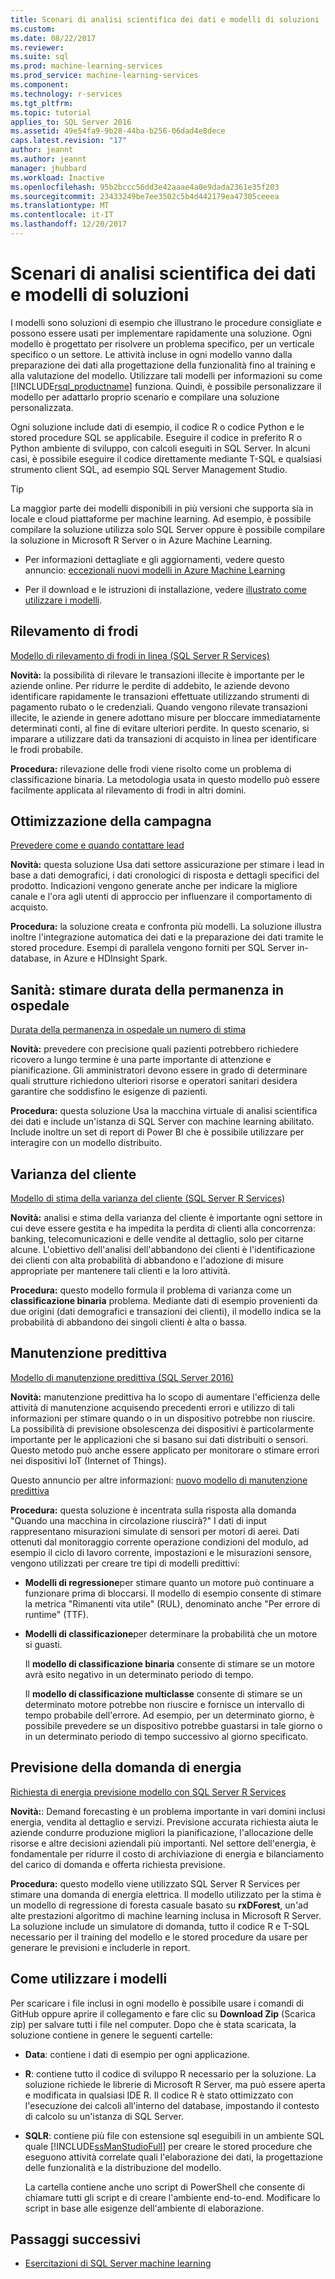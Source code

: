 ```yaml
---
title: Scenari di analisi scientifica dei dati e modelli di soluzioni | Documenti Microsoft
ms.custom: 
ms.date: 08/22/2017
ms.reviewer: 
ms.suite: sql
ms.prod: machine-learning-services
ms.prod_service: machine-learning-services
ms.component: 
ms.technology: r-services
ms.tgt_pltfrm: 
ms.topic: tutorial
applies_to: SQL Server 2016
ms.assetid: 49e54fa9-9b28-44ba-b256-06dad4e8dece
caps.latest.revision: "17"
author: jeannt
ms.author: jeannt
manager: jhubbard
ms.workload: Inactive
ms.openlocfilehash: 95b2bccc56dd3e42aaae4a0e9dada2361e35f203
ms.sourcegitcommit: 23433249be7ee3502c5b4d442179ea47305ceeea
ms.translationtype: MT
ms.contentlocale: it-IT
ms.lasthandoff: 12/20/2017
---
```

# <a name="data-science-scenarios-and-solution-templates"></a>Scenari di analisi scientifica dei dati e modelli di soluzioni

I modelli sono soluzioni di esempio che illustrano le procedure consigliate e possono essere usati per implementare rapidamente una soluzione. Ogni modello è progettato per risolvere un problema specifico, per un verticale specifico o un settore. Le attività incluse in ogni modello vanno dalla preparazione dei dati alla progettazione della funzionalità fino al training e alla valutazione del modello. Utilizzare tali modelli per informazioni su come [!INCLUDE[rsql_productname](../../includes/rsql-productname-md.md)] funziona. Quindi, è possibile personalizzare il modello per adattarlo proprio scenario e compilare una soluzione personalizzata. 

Ogni soluzione include dati di esempio, il codice R o codice Python e le stored procedure SQL se applicabile. Eseguire il codice in preferito R o Python ambiente di sviluppo, con calcoli eseguiti in SQL Server. In alcuni casi, è possibile eseguire il codice direttamente mediante T-SQL e qualsiasi strumento client SQL, ad esempio SQL Server Management Studio.

> [!TIP]
> 
> La maggior parte dei modelli disponibili in più versioni che supporta sia in locale e cloud piattaforme per machine learning. Ad esempio, è possibile compilare la soluzione utilizza solo SQL Server oppure è possibile compilare la soluzione in Microsoft R Server o in Azure Machine Learning.

+ Per informazioni dettagliate e gli aggiornamenti, vedere questo annuncio: [eccezionali nuovi modelli in Azure Machine Learning](https://blogs.technet.microsoft.com/machinelearning/2015/04/09/exciting-new-templates-in-azure-ml/)

+ Per il download e le istruzioni di installazione, vedere [illustrato come utilizzare i modelli](#bkmk_HowTo).

## <a name="fraud-detection"></a>Rilevamento di frodi

[Modello di rilevamento di frodi in linea (SQL Server R Services)](https://github.com/Microsoft/SQL-Server-R-Services-Samples/blob/master/FraudDetection/Introduction.md)

**Novità:** la possibilità di rilevare le transazioni illecite è importante per le aziende online. Per ridurre le perdite di addebito, le aziende devono identificare rapidamente le transazioni effettuate utilizzando strumenti di pagamento rubato o le credenziali. Quando vengono rilevate transazioni illecite, le aziende in genere adottano misure per bloccare immediatamente determinati conti, al fine di evitare ulteriori perdite. In questo scenario, si imparare a utilizzare dati da transazioni di acquisto in linea per identificare le frodi probabile.

**Procedura:** rilevazione delle frodi viene risolto come un problema di classificazione binaria. La metodologia usata in questo modello può essere facilmente applicata al rilevamento di frodi in altri domini.


## <a name="campaign-optimization"></a>Ottimizzazione della campagna

[Prevedere come e quando contattare lead](https://microsoft.github.io/r-server-campaign-optimization/)

**Novità:** questa soluzione Usa dati settore assicurazione per stimare i lead in base a dati demografici, i dati cronologici di risposta e dettagli specifici del prodotto.  Indicazioni vengono generate anche per indicare la migliore canale e l'ora agli utenti di approccio per influenzare il comportamento di acquisto.

**Procedura:** la soluzione creata e confronta più modelli. La soluzione illustra inoltre l'integrazione automatica dei dati e la preparazione dei dati tramite le stored procedure. Esempi di parallela vengono forniti per SQL Server in-database, in Azure e HDInsight Spark. 

## <a name="health-care-predict-length-of-stay-in-hospital"></a>Sanità: stimare durata della permanenza in ospedale 

[Durata della permanenza in ospedale un numero di stima](https://gallery.cortanaintelligence.com/Solution/Predicting-Length-of-Stay-in-Hospitals-1)

**Novità:** prevedere con precisione quali pazienti potrebbero richiedere ricovero a lungo termine è una parte importante di attenzione e pianificazione. Gli amministratori devono essere in grado di determinare quali strutture richiedono ulteriori risorse e operatori sanitari desidera garantire che soddisfino le esigenze di pazienti.

**Procedura:** questa soluzione Usa la macchina virtuale di analisi scientifica dei dati e include un'istanza di SQL Server con machine learning abilitato. Include inoltre un set di report di Power BI che è possibile utilizzare per interagire con un modello distribuito.

## <a name="customer-churn"></a>Varianza del cliente

[Modello di stima della varianza del cliente (SQL Server R Services)](https://github.com/Microsoft/SQL-Server-R-Services-Samples/blob/master/Churn/Introduction.md)

**Novità:** analisi e stima della varianza del cliente è importante ogni settore in cui deve essere gestita e ha impedita la perdita di clienti alla concorrenza: banking, telecomunicazioni e delle vendite al dettaglio, solo per citarne alcune. L'obiettivo dell'analisi dell'abbandono dei clienti è l'identificazione dei clienti con alta probabilità di abbandono e l'adozione di misure appropriate per mantenere tali clienti e la loro attività.

**Procedura:** questo modello formula il problema di varianza come un **classificazione binaria** problema. Mediante dati di esempio provenienti da due origini (dati demografici e transazioni dei clienti), il modello indica se la probabilità di abbandono dei singoli clienti è alta o bassa.
  
## <a name="predictive-maintenance"></a>Manutenzione predittiva

[Modello di manutenzione predittiva (SQL Server 2016)](https://github.com/Microsoft/SQL-Server-R-Services-Samples/blob/master/PredictiveMaintenance/Introduction.md)

**Novità:** manutenzione predittiva ha lo scopo di aumentare l'efficienza delle attività di manutenzione acquisendo precedenti errori e utilizzo di tali informazioni per stimare quando o in un dispositivo potrebbe non riuscire. La possibilità di previsione obsolescenza dei dispositivi è particolarmente importante per le applicazioni che si basano sui dati distribuiti o sensori. Questo metodo può anche essere applicato per monitorare o stimare errori nei dispositivi IoT (Internet of Things).

Questo annuncio per altre informazioni: [nuovo modello di manutenzione predittiva](https://blogs.technet.microsoft.com/machinelearning/2015/04/09/exciting-new-templates-in-azure-ml/)

**Procedura:** questa soluzione è incentrata sulla risposta alla domanda "Quando una macchina in circolazione riuscirà?" I dati di input rappresentano misurazioni simulate di sensori per motori di aerei. Dati ottenuti dal monitoraggio corrente operazione condizioni del modulo, ad esempio il ciclo di lavoro corrente, impostazioni e le misurazioni sensore, vengono utilizzati per creare tre tipi di modelli predittivi:

-   **Modelli di regressione**per stimare quanto un motore può continuare a funzionare prima di bloccarsi. Il modello di esempio consente di stimare la metrica "Rimanenti vita utile" (RUL), denominato anche "Per errore di runtime" (TTF).
  
-   **Modelli di classificazione**per determinare la probabilità che un motore si guasti.
  
    Il **modello di classificazione binaria** consente di stimare se un motore avrà esito negativo in un determinato periodo di tempo.

    Il **modello di classificazione multiclasse** consente di stimare se un determinato motore potrebbe non riuscire e fornisce un intervallo di tempo probabile dell'errore. Ad esempio, per un determinato giorno, è possibile prevedere se un dispositivo potrebbe guastarsi in tale giorno o in un determinato periodo di tempo successivo al giorno specificato.

## <a name="energy-demand-forecasting"></a>Previsione della domanda di energia

[Richiesta di energia previsione modello con SQL Server R Services](https://gallery.cortanaintelligence.com/Tutorial/Energy-Demand-Forecast-Template-with-SQL-Server-R-Services-1)

**Novità:**: Demand forecasting è un problema importante in vari domini inclusi energia, vendita al dettaglio e servizi. Previsione accurata richiesta aiuta le aziende condurre produzione migliori la pianificazione, l'allocazione delle risorse e altre decisioni aziendali più importanti. Nel settore dell'energia, è fondamentale per ridurre il costo di archiviazione di energia e bilanciamento del carico di domanda e offerta richiesta previsione.

**Procedura:** questo modello viene utilizzato SQL Server R Services per stimare una domanda di energia elettrica. Il modello utilizzato per la stima è un modello di regressione di foresta casuale basato su **rxDForest**, un'ad alte prestazioni algoritmo di machine learning inclusa in Microsoft R Server. La soluzione include un simulatore di domanda, tutto il codice R e T-SQL necessario per il training del modello e le stored procedure da usare per generare le previsioni e includerle in report. 


## <a name="bkmk_HowTo"></a>Come utilizzare i modelli

Per scaricare i file inclusi in ogni modello è possibile usare i comandi di GitHub oppure aprire il collegamento e fare clic su **Download Zip** (Scarica zip) per salvare tutti i file nel computer.  Dopo che è stata scaricata, la soluzione contiene in genere le seguenti cartelle:
  
-   **Data**: contiene i dati di esempio per ogni applicazione.
  
-   **R**: contiene tutto il codice di sviluppo R necessario per la soluzione. La soluzione richiede le librerie di Microsoft R Server, ma può essere aperta e modificata in qualsiasi IDE R. Il codice R è stato ottimizzato con l'esecuzione dei calcoli all'interno del database, impostando il contesto di calcolo su un'istanza di SQL Server.
  
-   **SQLR**: contiene più file con estensione sql eseguibili in un ambiente SQL quale [!INCLUDE[ssManStudioFull](../../includes/ssmanstudiofull-md.md)] per creare le stored procedure che eseguono attività correlate quali l'elaborazione dei dati, la progettazione delle funzionalità e la distribuzione del modello.
  
    La cartella contiene anche uno script di PowerShell che consente di chiamare tutti gli script e di creare l'ambiente end-to-end. Modificare lo script in base alle esigenze dell'ambiente di elaborazione.

## <a name="next-steps"></a>Passaggi successivi

+ [Esercitazioni di SQL Server machine learning](machine-learning-services-tutorials.md)




